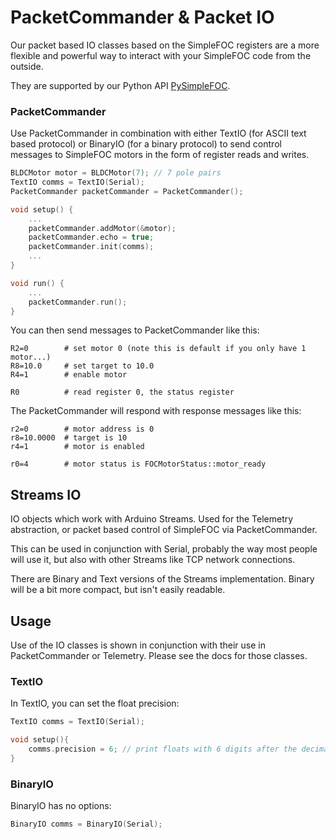 
# PacketCommander & Packet IO

Our packet based IO classes based on the SimpleFOC registers are a more flexible and powerful way to interact with your SimpleFOC code from the outside.

They are supported by our Python API [PySimpleFOC](https://github.com/simplefoc/pysimplefoc).

### PacketCommander

Use PacketCommander in combination with either TextIO (for ASCII text based protocol) or BinaryIO (for a binary protocol) to send control messages to SimpleFOC motors in the form of register reads and writes.

```c++
BLDCMotor motor = BLDCMotor(7); // 7 pole pairs
TextIO comms = TextIO(Serial);
PacketCommander packetCommander = PacketCommander();

void setup() {
    ...
    packetCommander.addMotor(&motor);
    packetCommander.echo = true;
    packetCommander.init(comms);
    ...
}

void run() {
    ...
    packetCommander.run();
}
```

You can then send messages to PacketCommander like this:

```
R2=0        # set motor 0 (note this is default if you only have 1 motor...)
R8=10.0     # set target to 10.0
R4=1        # enable motor

R0          # read register 0, the status register
```

The PacketCommander will respond with response messages like this:

```
r2=0        # motor address is 0
r8=10.0000  # target is 10
r4=1        # motor is enabled

r0=4        # motor status is FOCMotorStatus::motor_ready
```

## Streams IO

IO objects which work with Arduino Streams. Used for the Telemetry abstraction, or packet based control of SimpleFOC via PacketCommander.

This can be used in conjunction with Serial, probably the way most people will use it, but also with other Streams like TCP network connections.

There are Binary and Text versions of the Streams implementation. Binary will be a bit more compact, but isn't easily readable.

## Usage

Use of the IO classes is shown in conjunction with their use in PacketCommander or Telemetry. Please see the docs for those classes.

### TextIO

In TextIO, you can set the float precision:

```c++
TextIO comms = TextIO(Serial);

void setup(){
    comms.precision = 6; // print floats with 6 digits after the decimal place
}
```

### BinaryIO

BinaryIO has no options:

```c++
BinaryIO comms = BinaryIO(Serial);
```
